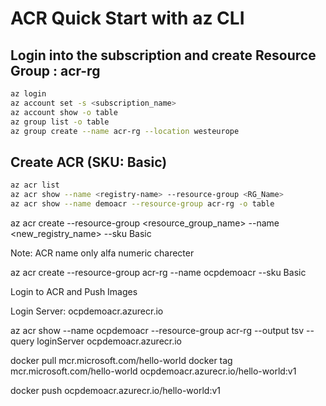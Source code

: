 # ACR Quick Start with az CLI

## Login into the subscription and create Resource Group : acr-rg

```bash
az login
az account set -s <subscription_name>
az account show -o table
az group list -o table 
az group create --name acr-rg --location westeurope
```

## Create ACR (SKU: Basic)

```bash
az acr list
az acr show --name <registry-name> --resource-group <RG_Name>
az acr show --name demoacr --resource-group acr-rg -o table 
```

az acr create --resource-group <resource_group_name> --name <new_registry_name> --sku Basic

Note: ACR name only alfa numeric charecter 

az acr create --resource-group acr-rg --name ocpdemoacr --sku Basic


Login to ACR and Push Images

Login Server: ocpdemoacr.azurecr.io

az acr show --name ocpdemoacr --resource-group acr-rg --output tsv --query loginServer
ocpdemoacr.azurecr.io




docker pull mcr.microsoft.com/hello-world
docker tag mcr.microsoft.com/hello-world ocpdemoacr.azurecr.io/hello-world:v1

docker push ocpdemoacr.azurecr.io/hello-world:v1
